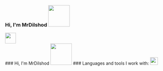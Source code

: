 ### Hi, I'm MrDilshod <img src="https://media3.giphy.com/media/5HyXGsoFzXWPKFx07j/giphy.gif?cid=ecf05e47lpcvoeou2524ik018a6orpsszk5k812pp3oftigv&rid=giphy.gif&ct=s" width="70px"> 
<a href="https://t.me/@DM4035">
  <img src="https://icon2.cleanpng.com/20180816/aso/kisspng-computer-icons-portable-network-graphics-telegram-5b75488cb4aba0.63035540153441294074.jpg" width="35px">
</a>  
<br/>
### Hi, I'm MrDilshod <img src="https://media3.giphy.com/media/5HyXGsoFzXWPKFx07j/giphy.gif?cid=ecf05e47lpcvoeou2524ik018a6orpsszk5k812pp3oftigv&rid=giphy.gif&ct=s" width="70px"> 
### Languages and tools I work with:
<code><img src="https://w7.pngwing.com/pngs/390/229/png-transparent-logo-html5-brand-design-text-logo-number.png" width="25px"></code>
